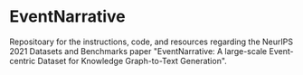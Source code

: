 # EventNarrative
Repositoary for the instructions, code, and resources regarding the NeurIPS 2021 Datasets and Benchmarks paper "EventNarrative: A large-scale Event-centric Dataset for Knowledge Graph-to-Text Generation".
